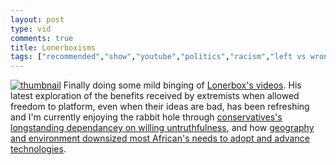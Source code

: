 ```yaml
---
layout: post
type: vid
comments: true
title: Lonerboxisms
tags: ["recommended","show","youtube","politics","racism","left vs wrong"]
---
```

[![thumbnail](https://img.youtube.com/vi/NFAYN6oWyIo/0.jpg)](https://www.youtube.com/watch?v=NFAYN6oWyIo)
Finally doing some mild binging of [Lonerbox's videos](https://www.youtube.com/channel/UCi5pr6jdzVMWNObsiiAYpEA).  His latest exploration of the benefits received by extremists when allowed freedom to platform, even when their ideas are bad, has been refreshing and I'm currently enjoying the rabbit hole through [conservatives's longstanding dependancey on willing untruthfulness](https://www.youtube.com/watch?v=-NEQoNUat0k), and how [geography and environment downsized most African's needs to adopt and advance technologies](https://www.youtube.com/watch?v=jx1Jg4QAPmM). 
